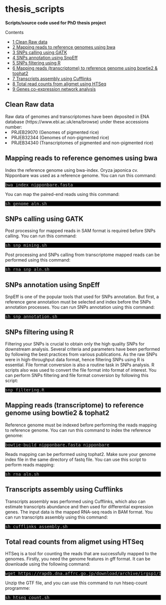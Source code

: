 # thesis_scripts
**Scripts/source code used for PhD thesis project**

<div id="toc_container">
<p class="toc_title">Contents</p>
<ul class="toc_list">
<li><a href="#First_Point_Header">1 Clean Raw data</>
<li><a href="#Second_Point_Header">2 Mapping reads to reference genomes using bwa</a></li>
<li><a href="#Third_Point_Header">3 SNPs calling using GATK</a></li>
<li><a href="#Fourth_Point_Header">4 SNPs annotation using SnpEff</a></li>
<li><a href="#Fifth_Point_Header">5 SNPs filtering using R</a></li>
<li><a href="#Sixth_Point_Header">6 Mapping reads (transcriptome) to reference genome using bowtie2 & tophat2</a></li>
<li><a href="#Seventh_Point_Header">7 Transcripts assembly using Cufflinks</a></li>
 <li><a href="#Eighth_Point_Header">8 Total read counts from aligmet using HTSeq</a></li>
<li><a href="#Ninth_Point_Header">9 Genes co-expression network analysis</a></li>
</ul>
</div>

<h2 id="First_Point_Header">Clean Raw data</h2>
Raw data of genomes and transcriptomes have been deposited in ENA database (https://www.ebi.ac.uk/ena/browse) under these accessions number: 
<li>PRJEB29070 (Genomes of pigmented rice)</li>
<li>PRJEB32344 (Genomes of non-pigmented rice)</li>
<li>PRJEB34340 (Transcriptomes of pigmented and non-pigmented rice)</li>

<h2 id="Second_Point_Header">Mapping reads to reference genomes using bwa</h2>
Index the reference genome using bwa-index. Oryza japonica cv. Nipponbare was used as a reference genome. You can run this
command:
<pre style="color: silver; background: black;">bwa index nipponbare.fasta</pre>

You can map the paired-end reads using this command:
<pre style="color: silver; background: black;">sh genome_aln.sh</pre>


<h2 id="Third_Point_Header">SNPs calling using GATK</h2>
Post processing for mapped reads in SAM format is required before SNPs calling. You can run this command:
<pre style="color: silver; background: black;">sh snp_mining.sh</pre>
Post processing and SNPs calling from transcriptome mapped reads can be performed using this command:
<pre style="color: silver; background: black;">sh rna_snp_aln.sh</pre>

<h2 id="Fourth_Point_Header">SNPs annotation using SnpEff</h2>
SnpEff is one of the popular tools that used for SNPs annotation. But first, a reference gene annotation must be selected and index before the SNPs annotation processes. You can run SNPs annotation using this command:
<pre style="color: silver; background: black;">sh snp_annotation.sh</pre>

<h2 id="Fifth_Point_Header">SNPs filtering using R</h2>
Filtering your SNPs is crucial to obtain only the high quality SNPs for downstream analysis. Several criteria and parameters
have been performed by following the best practices from various publications. As the raw SNPs were in high-throughput data format, hence filtering SNPs using R is essential. File format conversion is also a routine task in SNPs analysis. R scripts also was used to convert the file format into format of interest. You can perform SNPs filtering and file format conversion by following this script:
<pre style="color: silver; background: black;">snp_filtering.R</pre>

<h2 id="Sixth_Point_Header">Mapping reads (transcriptome) to reference genome using bowtie2 & tophat2</h2>
Reference genome must be indexed before performing the reads mapping to reference genome. You can run this command to index the reference genome:
<pre style="color: silver; background: black;">bowtie-build nipponbare.fasta nipponbare</pre>
Reads mapping can be performed using tophat2. Make sure your genome index file in the same directory of fastq file. You can use this script to perform reads mapping:
<pre style="color: silver; background: black;">sh rna_aln.sh</pre>

<h2 id="Seventh_Point_Header">Transcripts assembly using Cufflinks</h2>
Transcripts assembly was performed using Cufflinks, which also can estimate transcripts abundance and then used for differential expression genes. The input data is the mapped RNA-seq reads in BAM format. You can run transcripts assembly using this command:
<pre style="color: silver; background: black;">sh cufflinks_assembly.sh</pre>

<h2 id="Eighth_Point_Header">Total read counts from aligmet using HTSeq</h2>
HTSeq is a tool for counting the reads that are successfully mapped to the genomes. Firstly, you need the genome features in gff format. It can be downloade using the following command:
<pre style="color: silver; background: black;">wget https://rapdb.dna.affrc.go.jp/download/archive/irgsp1/IRGSP-1.0_representative_2019-08-29.tar.gz</pre>

Unzip the GTF file, and you can use this command to run htseq-count programme:
<pre style="color: silver; background: black;">sh htseq_count.sh</pre>









